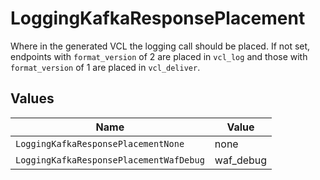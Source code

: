 # LoggingKafkaResponsePlacement

Where in the generated VCL the logging call should be placed. If not set, endpoints with `format_version` of 2 are placed in `vcl_log` and those with `format_version` of 1 are placed in `vcl_deliver`.



## Values

| Name                                    | Value                                   |
| --------------------------------------- | --------------------------------------- |
| `LoggingKafkaResponsePlacementNone`     | none                                    |
| `LoggingKafkaResponsePlacementWafDebug` | waf_debug                               |